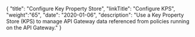 {
    "title": "Configure Key Property Store",
    "linkTitle": "Configure KPS",
    "weight":"65",
    "date": "2020-01-06",
    "description": "Use a Key Property Store (KPS) to manage API Gateway data referenced from policies running on the API Gateway."
}
